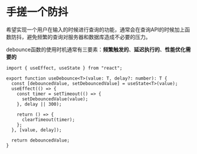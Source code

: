 # 手搓一个防抖

希望实现一个用户在输入的时候进行查询的功能，通常会在查询API的时候加上函数防抖，避免频繁的查询对服务器和数据库造成不必要的压力。

debounce函数的使用时机通常有三要素：**频繁触发的**、**延迟执行的**、**性能优化需要的**

```tsx
import { useEffect, useState } from "react";

export function useDebounce<T>(value: T, delay?: number): T {
  const [debouncedValue, setDebouncedValue] = useState<T>(value);
  useEffect(() => {
    const timer = setTimeout(() => {
      setDebouncedValue(value);
    }, delay || 300);

    return () => {
      clearTimeout(timer);
    };
  }, [value, delay]);

  return debouncedValue;
}
```